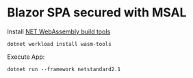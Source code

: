# Blazor SPA secured with MSAL 

Install [NET WebAssembly build tools](https://docs.microsoft.com/en-us/aspnet/core/blazor/webassembly-native-dependencies?view=aspnetcore-6.0)

```
dotnet workload install wasm-tools
```

Execute App:

```
dotnet run --framework netstandard2.1
```